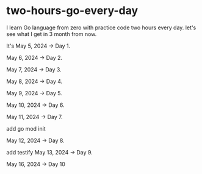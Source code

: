 # two-hours-go-every-day
I learn Go language from zero with practice code two hours every day.
let's see what I get in 3 month from now.

It's May 5, 2024 -> Day 1.

May 6, 2024 -> Day 2.

May 7, 2024 -> Day 3.

May 8, 2024 -> Day 4.

May 9, 2024 -> Day 5.

May 10, 2024 -> Day 6.

May 11, 2024 -> Day 7.

  add go mod init

May 12, 2024 -> Day 8.

  add testify
May 13, 2024 -> Day 9.

May 16, 2024 -> Day 10


